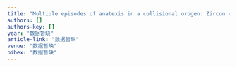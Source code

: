 ```yaml
---
title: "Multiple episodes of anatexis in a collisional orogen: Zircon evidence from migmatite in the Dabie orogen"
authors: []
authors-key: []
year: "数据暂缺"
article-link: "数据暂缺"
venue: "数据暂缺"
bibex: "数据暂缺"
---
```

